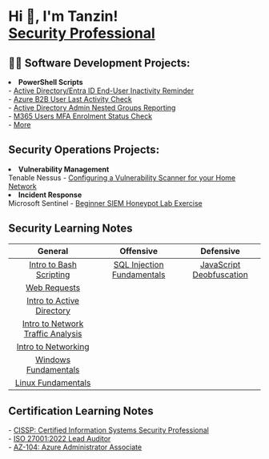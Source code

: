 <h1>Hi 👋, I'm Tanzin! <br/><a href="https://www.linkedin.com/in/tanzin-h/">Security Professional</a></h1>

<h2>👨‍💻 Software Development Projects:</h2>
<li><b>PowerShell Scripts</b></li>
- <a href="https://github.com/thossa000/PowerShell-Scripts/blob/main/User%20Accounts%20Inactivity%20Notification.ps1">Active Directory/Entra ID End-User Inactivity Reminder</a><br>
- <a href="https://github.com/thossa000/PowerShell-Scripts/blob/main/Azure%20B2B%20Users%20Last%20Login.ps1">Azure B2B User Last Activity Check</a><br>
- <a href="https://github.com/thossa000/PowerShell-Scripts/blob/main/Admin%20Groups%20Hygiene%20Check.ps1"> Active Directory Admin Nested Groups Reporting</a> <br>
- <a href="https://github.com/thossa000/PowerShell-Scripts/blob/main/User%20MFA%20Status%20Report.ps1">M365 Users MFA Enrolment Status Check</a><br>
- <a href="https://github.com/thossa000/PowerShell-Scripts"> More</a> <br>

<h2>Security Operations Projects:</h2>
<li><b>Vulnerability Management</b></li>
 Tenable Nessus - <a href="https://github.com/thossa000/Knowledge-Base/blob/main/Nessus%20Essentials%20Vulnerability%20Management%20Home%20Lab/README.md"> Configuring a Vulnerability Scanner for your Home Network</a><br>
<li><b>Incident Response</b></li>
Microsoft Sentinel - <a href="https://github.com/thossa000/Knowledge-Base/blob/main/Beginner%20SIEM%20Honeypot%20Lab/README.md"> Beginner SIEM Honeypot Lab Exercise</a>

<h2>Security Learning Notes</h2>

|General|Offensive|Defensive|
|:-----:|:-------:|:-------:|
|[Intro to Bash Scripting](https://github.com/thossa000/HackTheBox/blob/main/Learning%20Modules/General/Introduction%20to%20Bash%20Scripting/README.md)|[SQL Injection Fundamentals](https://github.com/thossa000/HackTheBox/blob/main/Learning%20Modules/Offensive/SQL%20Injection%20Fundamentals/README.md)|[JavaScript Deobfuscation](https://github.com/thossa000/HackTheBox/blob/main/Learning%20Modules/Defensive/JavaScript%20Deobfuscation/README.md)|
|[Web Requests](https://github.com/thossa000/HackTheBox/tree/main/Learning%20Modules/General/Web%20Requests/README.md)|
|[Intro to Active Directory](https://github.com/thossa000/HackTheBox/blob/main/Learning%20Modules/General/Introduction%20to%20Active%20Directory/README.md)|
|[Intro to Network Traffic Analysis](https://github.com/thossa000/HackTheBox/blob/main/Learning%20Modules/General/Intro%20to%20Network%20Traffic%20Analysis/README.md)|
|[Intro to Networking](https://github.com/thossa000/HackTheBox/blob/main/Learning%20Modules/General/Introduction%20to%20Networking/README.md)|
|[Windows Fundamentals](https://github.com/thossa000/HackTheBox/blob/main/Learning%20Modules/General/Windows%20Fundamentals/README.md)|
|[Linux Fundamentals](https://github.com/thossa000/HackTheBox/blob/main/Learning%20Modules/General/Linux%20Fundamentals/README.md)|

<h2>Certification Learning Notes</h2>
- <a href="https://github.com/thossa000/Certification-Prep/tree/main/CISSP">CISSP: Certified Information Systems Security Professional</a><br>
- <a href="https://github.com/thossa000/Certification-Prep/tree/main/ISO%2027001%3A2022%20Lead%20Auditor">ISO 27001:2022 Lead Auditor</a><br>
- <a href="https://github.com/thossa000/Certification-Prep/tree/main/AZ-104%3A%20Azure%20Administrator%20Associate">AZ-104: Azure Administrator Associate</a><br>
